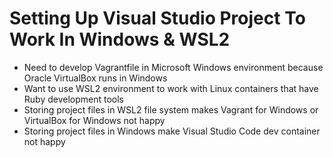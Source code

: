 # Setting Up Visual Studio Project To Work In Windows & WSL2

* Need to develop Vagrantfile in Microsoft Windows environment because Oracle VirtualBox runs in Windows
* Want to use WSL2 environment to work with Linux containers that have Ruby development tools
* Storing project files in WSL2 file system makes Vagrant for Windows or VirtualBox for Windows not happy
* Storing project files in Windows make Visual Studio Code dev container not happy